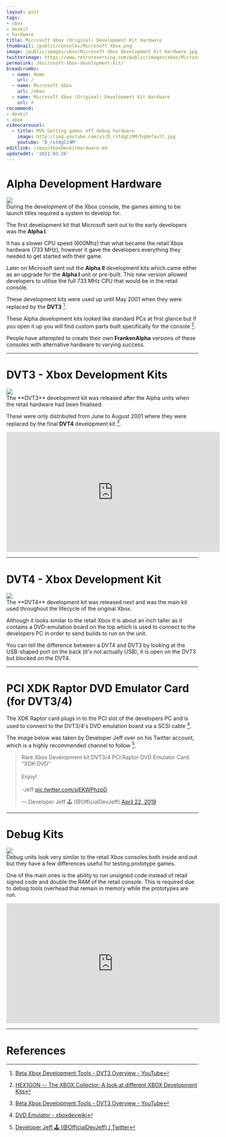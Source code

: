 ```yaml
---
layout: post
tags: 
- xbox
- devkit
- hardware
title: Microsoft Xbox (Original) Development Kit Hardware
thumbnail: /public/consoles/Microsoft Xbox.png
image: /public/images/xbox/Microsoft Xbox Development Kit Hardware.jpg
twitterimage: https://www.retroreversing.com/public/images/xbox/Microsoft Xbox Development Kit Hardware.jpg
permalink: /microsoft-xbox-development-kit/
breadcrumbs:
  - name: Home
    url: /
  - name: Microsoft Xbox
    url: /xbox
  - name: Microsoft Xbox (Original) Development Kit Hardware
    url: #
recommend: 
- devkit
- xbox
videocarousel:
  - title: MVG Getting games off debug hardware
    image: http://img.youtube.com/vi/D_rstdgCz9M/hqdefault.jpg
    youtube: 'D_rstdgCz9M'
editlink: /xbox/XboxDevkitHardware.md
updatedAt: '2021-03-26'
---
```


# Alpha Development Hardware
<section class="postSection">
    <img src="/public/images/xbox/Original Xbox Alpha Development Kits.jpg" class="wow slideInLeft postImage" />

 <div markdown="1">
During the development of the Xbox console, the games aiming to be launch titles required a system to develop for. 

The first development kit that Microsoft sent out to the early developers was the **Alpha I**. 

It has a slower CPU speed (600Mhz) that what became the retail Xbox hardware (733 MHz), however it gave the developers everything they needed to get started with their game.

Later on Microsoft sent out the **Alpha II** development kits which came either as an upgrade for the **Alpha I** unit or pre-built. This new version allowed developers to utilise the full 733 MHz CPU that would be in the retail console.

These development kits were used up until May 2001 when they were replaced by the **DVT3** [^3].

These Alpha development kits looked like standard PCs at first glance but if you open it up you will find custom parts built specifically for the console [^1]. 

People have attempted to create their own **FrankenAlpha** versions of these consoles with alternative hardware to varying success.
 </div>
</section> 

---
# DVT3 - Xbox Development Kits
<section class="postSection">
    <img src="/public/images/xbox/Xbox DVT3 development kit.jpg" class="wow slideInLeft postImage" />

 <div markdown="1">
The **DVT3** development kit was released after the Alpha units when the retail hardware had been finalised.

These were only distributed from June to August 2001 where they were replaced by the final **DVT4** development kit [^3].
 </div>
</section> 

<iframe width="560" height="315" src="https://www.youtube.com/embed/g0nWpmZo69Q" title="YouTube video player" frameborder="0" allow="accelerometer; autoplay; clipboard-write; encrypted-media; gyroscope; picture-in-picture" allowfullscreen></iframe>

---
# DVT4 - Xbox Development Kit
<section class="postSection">
    <img src="/public/images/xbox/Xbox DVT4 development kit.jpg" class="wow slideInLeft postImage" />

 <div markdown="1">
The **DVT4** development kit was released next and was the main kit used throughout the lifecycle of the original Xbox.

Although it looks similar to the retail Xbox it is about an inch taller as it contains a DVD-emulation board on the top which is used to connect to the developers PC in order to send builds to run on the unit.

You can tell the difference between a DVT4 and DVT3 by looking at the USB-shaped port on the back (it's not actually USB), it is open on the DVT3 but blocked on the DVT4.
 </div>
</section> 

---
# PCI XDK Raptor DVD Emulator Card (for DVT3/4)
The XDK Raptor card plugs in to the PCI slot of the developers PC and is used to connect to the DVT3/4's DVD emulation board via a SCSI cable [^5]. 

The image below was taken by Developer Jeff over on his Twitter account, which is a highly recommended channel to follow [^4].

<blockquote class="twitter-tweet"><p lang="en" dir="ltr">Rare Xbox Development kit DVT3/4 PCI Raptor DVD Emulator Card.<br>&quot;XDK-DVD&quot;<br><br>Enjoy!<br><br>-Jeff <a href="https://t.co/sjEKWPhzpD">pic.twitter.com/sjEKWPhzpD</a></p>&mdash; Developer Jeff 🕹️ (@OfficialDevJeff) <a href="https://twitter.com/OfficialDevJeff/status/1120452508000903170?ref_src=twsrc%5Etfw">April 22, 2019</a></blockquote> <script async src="https://platform.twitter.com/widgets.js" charset="utf-8"></script>

---
# Debug Kits
<section class="postSection">
    <img src="/public/images/xbox/Xbox Green Debug Kit.jpg" class="wow slideInLeft postImage" />

 <div markdown="1">
Debug units look very similar to the retail Xbox consoles both inside and out but they have a few differences useful for testing prototype games. 

One of the main ones is the ability to run unsigned code instead of retail signed code and double the RAM of the retail console. This is required due to debug tools overhead that remain in memory while the prototypes are run.
 </div>
</section> 

<iframe width="560" height="315" src="https://www.youtube.com/embed/D_rstdgCz9M" title="YouTube video player" frameborder="0" allow="accelerometer; autoplay; clipboard-write; encrypted-media; gyroscope; picture-in-picture" allowfullscreen></iframe>


---
# References
[^1]: [HEX1GON -- The XBOX Collector: A look at different XBOX Development Kits](http://hexigon.blogspot.com/2012/01/look-at-different-xbox-development-kits.html)
[^2]: [Development Kits - xboxdevwiki](https://xboxdevwiki.net/Development_Kits)
[^3]: [Beta Xbox Development Tools - DVT3 Overview - YouTube](https://www.youtube.com/watch?v=g0nWpmZo69Q&t=68s)
[^4]: [Developer Jeff 🕹️ (@OfficialDevJeff) / Twitter](https://twitter.com/OfficialDevJeff)
[^5]: [DVD Emulator - xboxdevwiki](https://xboxdevwiki.net/DVD_Emulator)
